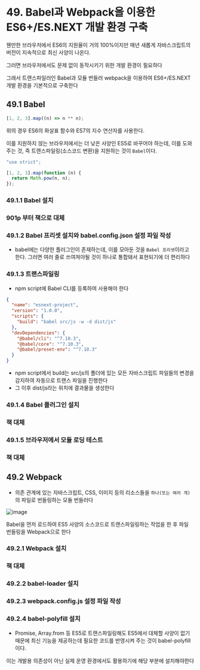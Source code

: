 # 49. Babel과 Webpack을 이용한 ES6+/ES.NEXT 개발 환경 구축

웬만한 브라우저에서 ES6의 지원율이 거의 100%이지만 매년 새롭게 자바스크립트의 버전이 지속적으로 최신 사양이 나온다.

그러면 브라우저에서도 문제 없이 동작시키기 위한 개발 환경이 필요하다

그래서 트랜스파일러인 Babel과 모듈 번들러 webpack을 이용하여 ES6+/ES.NEXT 개발 환경을 기본적으로 구축한다

## 49.1 Babel

```javascript
[1, 2, 3].map((n) => n ** n);
```

위의 경우 ES6의 화살표 함수와 ES7의 지수 연산자를 사용한다.

이를 지원하지 않는 브라우저에서는 더 낮은 사양인 ES5로 바꾸어야 하는데, 이를 도와주는 것, 즉 트랜스파일링(소스코드 변환)을 지원하는 것이 `Babel`이다.

```javascript
"use strict";

[1, 2, 3].map(function (n) {
  return Math.pow(n, n);
});
```

### 49.1.1 Babel 설치

### 901p 부터 책으로 대체

### 49.1.2 Babel 프리셋 설치와 babel.config.json 설정 파일 작성

- babel에는 다양한 플러그인이 존재하는데, 이를 모아둔 것을 `Babel 프리셋`이라고 한다. 그러면 여러 줄로 쓰여져야될 것이 하나로 통합돼서 표현되기에 더 편리하다

### 49.1.3 트랜스파일링

- npm script에 Babel CLI를 등록하여 사용해야 한다

```json
{
  "name": "esnext-project",
  "version": "1.0.0",
  "scripts": {
    "build": "babel src/js -w -d dist/js"
  },
  "devDependencies": {
    "@babel/cli": "^7.10.3",
    "@babel/core": "^7.10.3",
    "@babel/preset-env": "^7.10.3"
  }
}
```

- npm script에서 build는 src/js의 폴더에 있는 모든 자바스크립트 파일들의 변경을 감지하여 자동으로 트랜스 파일을 진행한다
- 그 이후 dist/js라는 위치에 결과물을 생성한다

### 49.1.4 Babel 플러그인 설치

### 책 대체

### 49.1.5 브라우저에서 모듈 로딩 테스트

### 책 대체

## 49.2 Webpack

- 의존 관계에 있는 자바스크립트, CSS, 이미지 등의 리소스들을 `하나(또는 여러 개)`의 파일로 번들링하는 모듈 번들러다

![image](https://github.com/user-attachments/assets/6e32bf5a-02d5-4e25-8f2d-bb90cae2765b)


Babel을 먼저 로드하여 ES5 사양의 소스코드로 트랜스파일링하는 작업을 한 후 파일 번들링을 Webpack으로 한다

### 49.2.1 Webpack 설치

### 책 대체

### 49.2.2 babel-loader 설치

### 49.2.3 webpack.config.js 설정 파일 작성

### 49.2.4 babel-polyfill 설치

- Promise, Array.from 등 ES5로 트랜스파일링해도 ES5에서 대체할 사양이 없기 때문에 최신 기능을 제공하는데 필요한 코드를 반영시켜 주는 것이 babel-polyfill이다.

이는 개발용 의존성이 아닌 실제 운영 환경에서도 활용하기에 해당 부분에 설치해야한다

